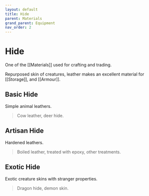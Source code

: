 ```yaml
---
layout: default
title: Hide
parent: Materials
grand_parent: Equipment
nav_order: 2
---
```

# Hide
One of the [[Materials]] used for crafting and trading.

Repurposed skin of creatures, leather makes an excellent material for [[Storage]], and [[Armour]].

## Basic Hide
Simple animal leathers.

> Cow leather, deer hide.

## Artisan Hide
Hardened leathers.

> Boiled leather, treated with epoxy, other treatments. 

## Exotic Hide
Exotic creature skins with stranger properties.

> Dragon hide, demon skin.